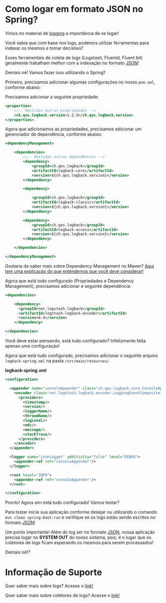 # Como logar em formato JSON no Spring?

Vimos no material de [logging](../informacao_suporte/spring-logging.md) a importância de se logar!

Você sabia que com base nos logs, podemos utilizar ferramentas para indexar os mesmos e tomar decisões?

Esses ferramentais de coleta de logs (Logstash, Fluentd, Fluent bit) geralmente trabalham melhor com a indexação no formato 
[JSON](https://www.json.org/json-en.html)!

Demais né! Vamos fazer isso utilizando o Spring?

Primeiro, precisamos adicionar algumas configurações no nosso `pom.xml`, conforme abaixo:

Precisamos adicionar a seguinte propriedade:

```xml
<properties>
    <!-- Omitidas outras propriedades -->
    <ch.qos.logback.version>1.2.3</ch.qos.logback.version>
</properties>
```

Agora que adicionamos as propriedades, precisamos adicionar um gerenciador de dependência, conforme abaixo:

```xml
<dependencyManagement>

    <dependencies>
        <!-- Omitidas outras dependências -->
        <dependency>
            <groupId>ch.qos.logback</groupId>
            <artifactId>logback-core</artifactId>
            <version>${ch.qos.logback.version}</version>
        </dependency>

        <dependency>

            <groupId>ch.qos.logback</groupId>
            <artifactId>logback-classic</artifactId>
            <version>${ch.qos.logback.version}</version>
        </dependency>

        <dependency>
            <groupId>ch.qos.logback</groupId>
            <artifactId>logback-access</artifactId>
            <version>${ch.qos.logback.version}</version>
        </dependency>

    </dependencies>

</dependencyManagement>
```

Gostaria de saber mais sobre Dependency Management no Maven? [Aqui tem uma explicação do que entendemos que você deve considerar!](https://maven.apache.org/guides/introduction/introduction-to-dependency-mechanism.html)

Agora que está tudo configurado (Propriedades e Dependency Management), precisamos adicionar a seguinte dependência:

```xml
<dependencies>

    <dependency>
      <groupId>net.logstash.logback</groupId>
      <artifactId>logstash-logback-encoder</artifactId>
      <version>6.4</version>
    </dependency>

</dependencies>
```

Você deve estar pensando, está tudo configurado? Infelizmente falta apenas uma configuração!

Agora que está tudo configurado, precisamos adicionar o seguinte arquivo `logback-spring.xml` na pasta `/src/main/resources/`

**logback-spring.xml**

```xml
<configuration>

  <appender name="consoleAppender" class="ch.qos.logback.core.ConsoleAppender">
    <encoder class="net.logstash.logback.encoder.LoggingEventCompositeJsonEncoder">
      <providers>
        <timestamp/>
        <version/>
        <loggerName/>
        <threadName/>
        <logLevel/>
        <mdc/>
        <message/>
        <stackTrace/>
      </providers>
    </encoder>
  </appender>

  <logger name="jsonLogger" additivity="false" level="DEBUG">
    <appender-ref ref="consoleAppender"/>
  </logger>

  <root level="INFO">
    <appender-ref ref="consoleAppender"/>
  </root>

</configuration>
```

Pronto! Agora sim está tudo configurado! Vamos testar?

Para testar inicie sua aplicação conforme desejar ou utilizando o comando `mvn clean spring-boot:run` e verifique se 
os logs estão sendo escritos no formato [JSON](https://www.json.org/json-en.html)!

Um ponto importante! Além do log ser no formato [JSON](https://www.json.org/json-en.html), nossa aplicação precisa logar 
no **SYSTEM OUT** do nosso sistema, pois, é o lugar que os coletores de logs ficam esperando os mesmos para serem processados!

Demais né!?

# Informação de Suporte

Quer saber mais sobre logs? Acesse o [link!](https://docs.spring.io/spring-boot/docs/current/reference/html/spring-boot-features.html#boot-features-logging)

Quer saber mais sobre coletores de logs? Acesse o [link!](https://opensource.com/article/18/9/open-source-log-aggregation-tools)